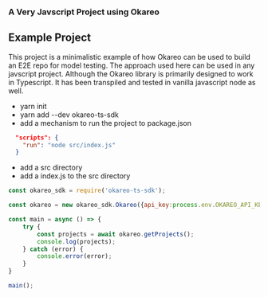 ### A Very Javscript Project using Okareo

## Example Project
This project is a minimalistic example of how Okareo can be used to build an E2E repo for model testing.
The approach used here can be used in any javscript project.
Although the Okareo library is primarily designed to work in Typescript.  It has been transpiled and tested in vanilla javascript node as well.

- yarn init
- yarn add --dev okareo-ts-sdk
- add a mechanism to run the project to package.json
``` json
  "scripts": {
    "run": "node src/index.js"
  }
  ```
- add a src directory
- add a index.js to the src directory
``` javascript
const okareo_sdk = require('okareo-ts-sdk');

const okareo = new okareo_sdk.Okareo({api_key:process.env.OKAREO_API_KEY, endpoint: process.env.OKAREO_BASE_URL});

const main = async () => {
    try {
        const projects = await okareo.getProjects();
        console.log(projects);
    } catch (error) {
        console.error(error);
    }
}

main();
```